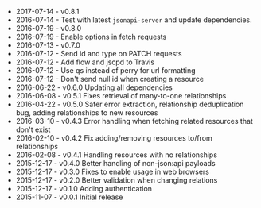  - 2017-07-14 - v0.8.1
 - 2016-07-14 - Test with latest `jsonapi-server` and update dependencies.
 - 2016-07-19 - v0.8.0
 - 2016-07-19 - Enable options in fetch requests
 - 2016-07-13 - v0.7.0
 - 2016-07-12 - Send id and type on PATCH requests
 - 2016-07-12 - Add flow and jscpd to Travis
 - 2016-07-12 - Use qs instead of perry for url formatting
 - 2016-07-12 - Don't send null id when creating a resource
 - 2016-06-22 - v0.6.0 Updating all dependencies
 - 2016-06-08 - v0.5.1 Fixes retrieval of many-to-one relationships
 - 2016-04-22 - v0.5.0 Safer error extraction, relationship deduplication bug, adding relationships to new resources
 - 2016-03-10 - v0.4.3 Error handling when fetching related resources that don't exist
 - 2016-02-10 - v0.4.2 Fix adding/removing resources to/from relationships
 - 2016-02-08 - v0.4.1 Handling resources with no relationships
 - 2015-12-17 - v0.4.0 Better handling of non-json:api payloads
 - 2015-12-17 - v0.3.0 Fixes to enable usage in web browsers
 - 2015-12-17 - v0.2.0 Better validation when changing relations
 - 2015-12-17 - v0.1.0 Adding authentication
 - 2015-11-07 - v0.0.1 Initial release

